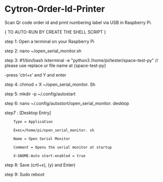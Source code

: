 # Cytron-Order-Id-Printer
Scan Qr code order id and print numbering label via USB in Raspberry Pi.

{ TO AUTO-RUN BY CREATE THE SHELL SCRIPT }

step 1: Open a terminal on your Raspberry Pi

step 2: nano ~/open_serial_monitor.sh

step 3: #1/bin/bash 
Ixterminal -e "python3 /home/pi/tester/space-test-py" 
// please use replace ur file name at {space-test-py}

-press 'ctrl+x' and Y and enter



step 4: chmod + X ~/open_serial_monitor. Sh

step 5: mkdir -p ~/.config/autostart

step 6: nano ~/.config/autostort/open_serial_monitor. desktop



step7 : [Desktop Entry]

        Type = Application

        Exec=/home/pi/open_serial_monitor. sh

        Name = Open Serial Monitor

        Comment = Opens the serial monitor at startup

        X-GNOME-Auto start-enabled = true

step 8: Save (crtl+x), (y) and Enter)

step 9: Sudo reboot
